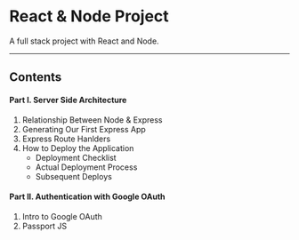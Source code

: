 # React & Node Project

A full stack project with React and Node.

---

## Contents

#### Part I. Server Side Architecture

1. Relationship Between Node & Express
2. Generating Our First Express App
3. Express Route Hanlders
4. How to Deploy the Application
    * Deployment Checklist
    * Actual Deployment Process
    * Subsequent Deploys

#### Part II. Authentication with Google OAuth

1. Intro to Google OAuth
2. Passport JS
